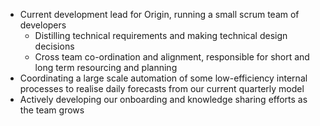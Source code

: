 - Current development lead for Origin, running a small scrum team of developers
  - Distilling technical requirements and making technical design decisions
  - Cross team co-ordination and alignment, responsible for short and long term resourcing and planning
- Coordinating a large scale automation of some low-efficiency internal processes to realise daily forecasts from our current quarterly model
- Actively developing our onboarding and knowledge sharing efforts as the team grows
